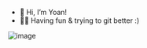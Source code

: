 - 👋 Hi, I’m Yoan!
- 👨‍💻 Having fun & trying to git better :)

![image](https://www.codewars.com/users/YoanYord/badges/large)
